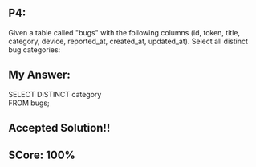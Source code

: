 ## P4:
Given a table called "bugs" with the following columns (id, token, title, category, device, reported_at, created_at, updated_at). 
Select all distinct bug categories:

## My Answer:

SELECT DISTINCT category <br/>
FROM bugs;

## Accepted Solution!!
## SCore: 100%
